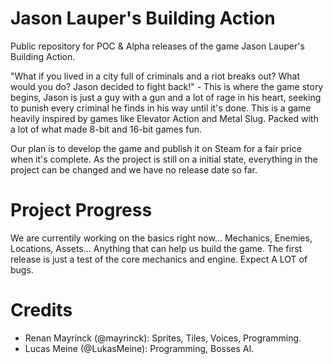 # Jason Lauper's Building Action

Public repository for POC & Alpha releases of the game Jason Lauper's Building Action. 

"What if you lived in a city full of criminals and a riot breaks out? What would you do? Jason decided to fight back!" - This is where the game story begins, Jason is just a guy with a gun and a lot of rage in his heart, seeking to punish every criminal he finds in his way until it's done. This is a game heavily inspired by games like Elevator Action and Metal Slug. Packed with a lot of what made 8-bit and 16-bit games fun. 

Our plan is to develop the game and publish it on Steam for a fair price when it's complete. As the project is still on a initial state, everything in the project can be changed and we have no release date so far. 


# Project Progress

We are currentily working on the basics right now... Mechanics, Enemies, Locations, Assets... Anything that can help us build the game. 
The first release is just a test of the core mechanics and engine. Expect A LOT of bugs.


# Credits

- Renan Mayrinck (@mayrinck): Sprites, Tiles, Voices, Programming.
- Lucas Meine (@LukasMeine): Programming, Bosses AI.
